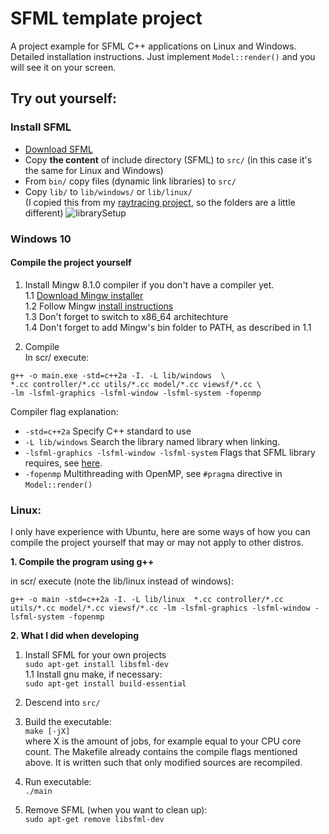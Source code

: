 # SFML template project
A project example for SFML C++ applications on Linux and Windows. Detailed installation 
instructions. Just implement `Model::render()` and you will see it on your screen.

## Try out yourself:

### Install SFML

- [Download SFML](https://www.sfml-dev.org/download.php)
- Copy **the content** of include directory (SFML) to `src/` (in this case it's the same for Linux and Windows)  
- From `bin/` copy files (dynamic link libraries) to `src/`  
- Copy `lib/` to `lib/windows/` or `lib/linux/`  
(I copied this from my [raytracing project](https://github.com/markus-brln/ComputerGraphicsCompetition2021),
so the folders are a little different)
![librarySetup](https://user-images.githubusercontent.com/56026631/112718740-39a24680-8ef5-11eb-91f4-1e59d65bbe47.png)

### Windows 10

#### Compile the project yourself

1. Install Mingw 8.1.0 compiler if you don't have a compiler yet.  
   1.1 [Download Mingw installer](https://sourceforge.net/projects/mingw-w64/)  
   1.2 Follow Mingw [install instructions](https://code.visualstudio.com/docs/cpp/config-mingw)  
   1.3 Don't forget to switch to x86_64 architechture  
   1.4 Don't forget to add Mingw's bin folder to PATH, as described in 1.1

2. Compile  
   In scr/ execute:  
```
g++ -o main.exe -std=c++2a -I. -L lib/windows  \
*.cc controller/*.cc utils/*.cc model/*.cc viewsf/*.cc \
-lm -lsfml-graphics -lsfml-window -lsfml-system -fopenmp
```

   Compiler flag explanation:    
   - `-std=c++2a` Specify C++ standard to use
   - `-L lib/windows` Search the library named library when linking.
   - `-lsfml-graphics -lsfml-window -lsfml-system` Flags that SFML library requires, see [here](https://www.sfml-dev.org/tutorials/2.5/start-linux.php).
   - `-fopenmp` Multithreading with OpenMP, see `#pragma` directive in `Model::render()`


### Linux:

I only have experience with Ubuntu, here are some ways of how you can compile 
the project yourself that may or may not apply to other distros.

**1. Compile the program using g++**

   in scr/ execute (note the lib/linux instead of windows):  

```
g++ -o main -std=c++2a -I. -L lib/linux  *.cc controller/*.cc utils/*.cc model/*.cc viewsf/*.cc -lm -lsfml-graphics -lsfml-window -lsfml-system -fopenmp
```

**2. What I did when developing**

   1. Install SFML for your own projects  
   ```sudo apt-get install libsfml-dev```  
   1.1 Install gnu make, if necessary:  
   ```sudo apt-get install build-essential```

   2. Descend into `src/`

   3. Build the executable:  
`make [-jX]`  
where X is the amount of jobs, for example equal to your CPU core count.
The Makefile already contains the compile flags mentioned above. It is written such that only 
modified sources are recompiled.  
   4. Run executable:  
      `./main`
   5. Remove SFML (when you want to clean up):  
`sudo apt-get remove libsfml-dev`
